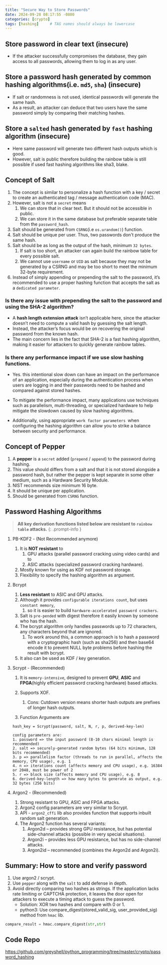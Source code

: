 ```yaml
---
title: "Secure Way to Store Passwords"
date: 2024-09-28 08:17:55 -0800
categories: [crypto]
tags: [hashing]     # TAG names should always be lowercase
---
```


## Store password in clear text (insecure)

- If the attacker successfully compromises the database, they gain access to all passwords, allowing them to log in as any user.

## Store a password hash generated by common hashing algorithms(i.e. `md5`, `sha`) (insecure)

- If salt or randomness is not used, identical passwords will generate the same hash.
- As a result, an attacker can deduce that two users have the same password simply by comparing their matching hashes.

## Store a `salted` hash generated by `fast` hashing algorithm (insecure)

- Here same password will generate two different hash outputs which is good.
- However, salt is public therefore building the rainbow table is still possible if used fast hashing algorithms like sha3, blake.

## Concept of Salt

1. The concept is similar to personalize a hash function with a key / secret  to create an authenticated tag / message authentication code (MAC).
2. However, salt is not a `secret` means
   1. We can store that in clear text. But it should not be accessible in public.
   2. We can store it in the same database but preferable separate table from the `password_hash`.
3. Salt should be generated from `CSRNG`(i.e `os.urandom()`) function.
4. Salt should be unique per user. Thus, two passwords don't produce the same hash.
5. Salt should be as long as the output of the hash, minimum `32 bytes`.
   1. If salt is too short, an attacker can again build the rainbow table for every possible salt.
   2. We cannot use `username` or `UID` as salt because they may not be generated by a CSRNG and may be too short to meet the minimum 32-byte requirement.
6. Instead of simply appending or prepending the salt to the password, it’s recommended to use a proper hashing function that accepts the salt as a `dedicated parameter`.
⠀
### Is there any issue with prepending the salt to the password and using the SHA-2 algorithm?

- A **hash length extension attack** isn’t applicable here, since the attacker doesn’t need to compute a valid hash by guessing the salt length.
- Instead, the attacker’s focus would be on recovering the original password from the known hash.
- The main concern lies in the fact that SHA-2 is a fast hashing algorithm, making it easier for attackers to quickly generate rainbow tables.


### Is there any performance impact if we use slow hashing functions.

- Yes. this intentional slow down can have an impact on the performance of an application, especially during the authentication process when users are logging in and their passwords need to be hashed and compared against stored hashes.

- To mitigate the performance impact, many applications use techniques such as parallelism, multi-threading, or specialized hardware to help mitigate the slowdown caused by slow hashing algorithms.

- Additionally, using appropriate `work factor parameters `when configuring the hashing algorithm can allow you to strike a balance between security and performance.

## Concept of Pepper

1. A **pepper** is a `secret` added (`prepend` / `append`) to the password during hashing.
2. This value should differs from a salt and that it is not stored alongside a password hash, but rather the pepper is kept separate in some other medium, such as a Hardware Security Module.
3. NIST recommends size minimum 16 byte.
4. It should be unique per application.
5. Should be generated from `CSRNG` function.



## Password Hashing Algorithms

>  __All key derivation functions listed below are resistant to `rainbow table` attacks.__
{: .prompt-info }

1. PB-KDF2 - (Not Recommended anymore)

   1. It is **NOT resistant** to
      1. GPU attacks (parallel password cracking using video cards) and to
      2. ASIC attacks (specialized password cracking hardware).
   2. Mostly known for using as KDF not password storage.
   3. Flexibility to specify the hashing algorithm as argument.

2. Bcrypt

   1. **Less resistant** to ASIC and GPU attacks.
   2. Although it provides `configurable iterations count`, but uses `constant memory`,
      1. so it is easier to build `hardware-accelerated password crackers`.
   3. Salt is `pre-pended` with digest therefore it easily known by someone who has the hash.
   4. The bcrypt algorithm only handles passwords up to 72 characters, any characters beyond that are ignored.
      1. To work around this, a common approach is to hash a password with a cryptographic hash (such as sha256) and then base64 encode it to prevent NULL byte problems before hashing the result with bcrypt.
   5. It also can be used as KDF / key generation.

3. Scrypt - (Recommended)

   1. It is `memory-intensive`, designed to prevent **GPU**, **ASIC** and **FPGA**(highly efficient password cracking hardware) based attacks.

   2. Supports XOF.
      1. Cons: Cutdown version means shorter hash outputs are prefixes of longer hash outputs.

   3. Function Arguments are

   ```text
   hash_key = Scrypt(password, salt, N, r, p, derived-key-len)

   config parameters are:
   1. password => the input password (8-10 chars minimal length is recommended)
   2. salt => securely-generated random bytes (64 bits minimum, 128 bits recommended)
   3. p => parallelism factor (threads to run in parallel, affects the memory, CPU usage), e.g. 1
   4. n => iterations count (affects memory and CPU usage), e.g. 16384 or 2048, must be power of 2
   5. r => block size (affects memory and CPU usage), e.g. 8
   6. derived-key-length => how many bytes to generate as output, e.g. 32 bytes (256 bits)
   ```

4. Argon2 - (Recommended)

   1.  Strong resistant to GPU, ASIC and FPGA attacks.
   2.  Argon2 config parameters are very similar to Scrypt.
   3.  API - `argon2_cffi` lib also provides function that supports inbuilt random salt generation.
   4.  The Argon2 function has several variants:
       1. Argon2d – provides strong GPU resistance, but has potential side-channel attacks (possible in very special situations).
       2. Argon2i – provides less GPU resistance, but has no side-channel attacks.
       3. Argon2id – recommended (combines the Argon2d and Argon2i).


## Summary: How to store and verify password

1. Use argon2 / scrypt.
2. Use `pepper` along with the `salt` to add defense in depth.
3. Avoid directly comparing two hashes as strings. If the application lacks rate limiting or CAPTCHA protection, it leaves the door open for attackers to execute a timing attack to guess the password.
   - Solution: XOR two hashes and compare with 0 or 1.
   - python3: Use compare_digest(stored_valid_sig, user_provided_sig) method from `hmac` lib.

```python
compare_result = hmac.compare_digest(str,str)
```


## Code Repo

https://github.com/greyshell/python_programming/tree/master/crypto/password_hashing
